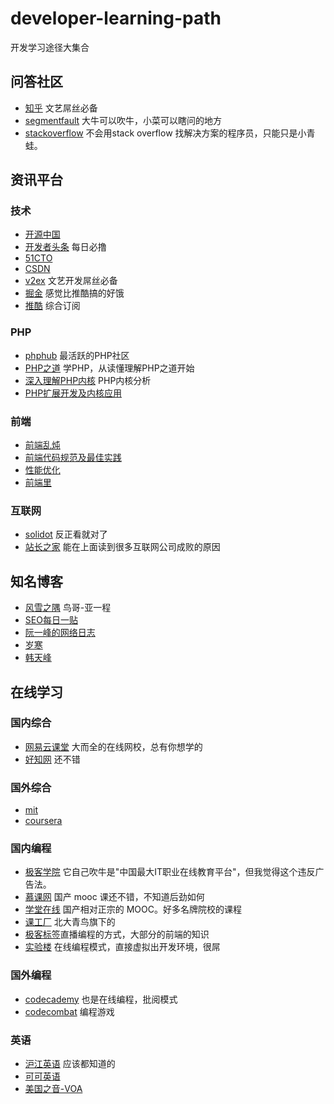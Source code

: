 # developer-learning-path
开发学习途径大集合

## 问答社区
* [知乎](https://www.zhihu.com/) 文艺屌丝必备
* [segmentfault](https://segmentfault.com/) 大牛可以吹牛，小菜可以瞎问的地方
* [stackoverflow](http://stackoverflow.com/) 不会用stack overflow 找解决方案的程序员，只能只是小青蛙。

## 资讯平台

### 技术
* [开源中国](http://www.oschina.net/)
* [开发者头条](http://toutiao.io/) 每日必撸
* [51CTO](http://www.51cto.com/)
* [CSDN](http://www.csdn.net/)
* [v2ex](https://www.v2ex.com) 文艺开发屌丝必备
* [掘金](http://gold.xitu.io/welcome) 感觉比推酷搞的好饿
* [推酷](http://www.tuicool.com/) 综合订阅

### PHP
 * [phphub](https://phphub.org/) 最活跃的PHP社区
 * [PHP之道](http://laravel-china.github.io/php-the-right-way/) 学PHP，从读懂理解PHP之道开始
 * [深入理解PHP内核](http://php-internals.com/) PHP内核分析
 * [PHP扩展开发及内核应用](http://www.cunmou.com/phpbook/preface.md) 
 
### 前端
 * [前端乱炖](http://www.html-js.com/)
 * [前端代码规范及最佳实践](http://coderlmn.github.io/code-standards/)
 * [性能优化](https://developers.google.com/web/fundamentals/performance/?hl=zh-cn)
 * [前端里](http://www.yyyweb.com/front)

### 互联网
* [solidot](http://www.solidot.org/) 反正看就对了
* [站长之家](http://www.chinaz.com/) 能在上面读到很多互联网公司成败的原因

## 知名博客
* [风雪之隅](http://www.laruence.com/) 鸟哥-亚一程
* [SEO每日一贴](http://www.seozac.com/)
* [阮一峰的网络日志](http://www.ruanyifeng.com/)
* [岁寒](https://lvwenhan.com/)
* [韩天峰](http://rango.swoole.com/)

## 在线学习

### 国内综合
* [网易云课堂](http://study.163.com/#/index) 大而全的在线网校，总有你想学的
* [好知网](http://www.howzhi.com/) 还不错

### 国外综合
* [mit](http://ocw.mit.edu/)
* [coursera](https://www.coursera.org)

### 国内编程
* [极客学院](http://www.jikexueyuan.com/) 它自己吹牛是"中国最大IT职业在线教育平台"，但我觉得这个违反广告法。 
* [慕课网](http://www.imooc.com/) 国产 mooc 课还不错，不知道后劲如何
* [学堂在线](http://www.xuetangx.com/) 国产相对正宗的 MOOC。好多名牌院校的课程
* [课工厂](http://www.kgc.cn/) 北大青鸟旗下的
* [极客标签](http://www.gbtags.com/)直播编程的方式，大部分的前端的知识
* [实验楼](https://www.shiyanlou.com) 在线编程模式，直接虚拟出开发环境，很屌

### 国外编程
* [codecademy](https://www.codecademy.com/) 也是在线编程，批阅模式
* [codecombat](http://cn.codecombat.com/) 编程游戏

### 英语
* [沪江英语](http://www.hjenglish.com/) 应该都知道的
* [可可英语](http://www.kekenet.com/)
* [美国之音-VOA](http://www.51voa.com/)

